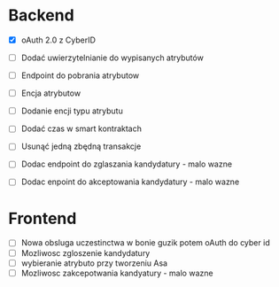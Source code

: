 # Backend

- [x] oAuth 2.0 z CyberID
- [ ] Dodać uwierzytelnianie do wypisanych atrybutów
- [ ] Endpoint do pobrania atrybutow
- [ ] Encja atrybutow
- [ ] Dodanie encji typu atrybutu

- [ ] Dodać czas w smart kontraktach
- [ ] Usunąć jedną zbędną transakcje

- [ ] Dodac endpoint do zglaszania kandydatury - malo wazne
- [ ] Dodac enpoint do akceptowania kandydatury - malo wazne

# Frontend

- [ ] Nowa obsluga uczestinctwa w bonie guzik potem oAuth do cyber id
- [ ] Mozliwosc zgloszenie kandydatury
- [ ] wybieranie atrybuto przy tworzeniu Asa
- [ ] Mozliwosc zakcepotwania kandyatury - malo wazne
